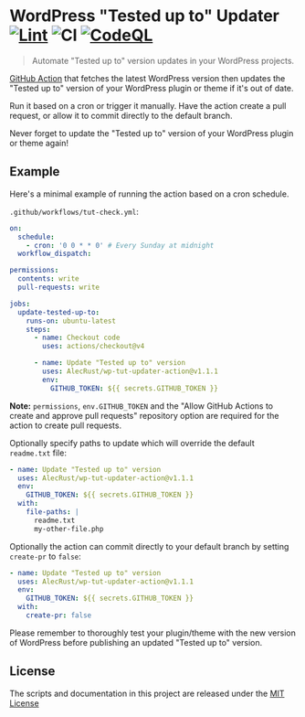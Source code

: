<!-- markdownlint-disable -->

# WordPress "Tested up to" Updater [![Lint](https://github.com/AlecRust/wp-tut-updater-action/actions/workflows/linter.yml/badge.svg)](https://github.com/super-linter/super-linter) ![CI](https://github.com/AlecRust/wp-tut-updater-action/actions/workflows/ci.yml/badge.svg) [![CodeQL](https://github.com/AlecRust/wp-tut-updater-action/actions/workflows/codeql-analysis.yml/badge.svg)](https://github.com/AlecRust/wp-tut-updater-action/actions/workflows/codeql-analysis.yml)

<!-- markdownlint-enable -->

> Automate "Tested up to" version updates in your WordPress projects.

[GitHub Action](https://github.com/features/actions) that fetches the latest
WordPress version then updates the "Tested up to" version of your WordPress
plugin or theme if it's out of date.

Run it based on a cron or trigger it manually. Have the action create a pull
request, or allow it to commit directly to the default branch.

Never forget to update the "Tested up to" version of your WordPress plugin or
theme again!

## Example

Here's a minimal example of running the action based on a cron schedule.

`.github/workflows/tut-check.yml`:

```yaml
on:
  schedule:
    - cron: '0 0 * * 0' # Every Sunday at midnight
  workflow_dispatch:

permissions:
  contents: write
  pull-requests: write

jobs:
  update-tested-up-to:
    runs-on: ubuntu-latest
    steps:
      - name: Checkout code
        uses: actions/checkout@v4

      - name: Update "Tested up to" version
        uses: AlecRust/wp-tut-updater-action@v1.1.1
        env:
          GITHUB_TOKEN: ${{ secrets.GITHUB_TOKEN }}
```

**Note:** `permissions`, `env.GITHUB_TOKEN` and the "Allow GitHub Actions to
create and approve pull requests" repository option are required for the action
to create pull requests.

Optionally specify paths to update which will override the default `readme.txt`
file:

```yaml
- name: Update "Tested up to" version
  uses: AlecRust/wp-tut-updater-action@v1.1.1
  env:
    GITHUB_TOKEN: ${{ secrets.GITHUB_TOKEN }}
  with:
    file-paths: |
      readme.txt
      my-other-file.php
```

Optionally the action can commit directly to your default branch by setting
`create-pr` to `false`:

```yaml
- name: Update "Tested up to" version
  uses: AlecRust/wp-tut-updater-action@v1.1.1
  env:
    GITHUB_TOKEN: ${{ secrets.GITHUB_TOKEN }}
  with:
    create-pr: false
```

Please remember to thoroughly test your plugin/theme with the new version of
WordPress before publishing an updated "Tested up to" version.

## License

The scripts and documentation in this project are released under the
[MIT License](LICENSE)
